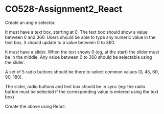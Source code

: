 # CO528-Assignment2_React

Create an angle selector.

It must have a text box, starting at 0. The text box should show a value between 0 and 360. Users should be able to type any numeric value in the text box, it should update to a value between 0 to 360.

It must have a slider. When the text shows 0 (eg, at the start) the slider must be in the middle. Any value between 0 to 360 should be selectable using the slider.

A set of 5 radio buttons should be there to select common values (0, 45, 60, 90, 180).

The slider, radio buttons and text box should be in sync (eg: the radio button must be selected if the corresponding value is entered using the text box)


Create the above using React. 
